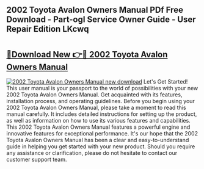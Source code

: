 ## 2002 Toyota Avalon Owners Manual PDf Free Download - Part-ogI Service Owner Guide - User Repair Edition LKcwq

# <h2><a href="http://bc13474.oget.top/?id=2002+Toyota+Avalon+Owners+Manual">🔗Download New 👉🔴 2002 Toyota Avalon Owners Manual</a></h2>

[![2002 Toyota Avalon Owners Manual new download](https://i.imgur.com/5g1atiW.png)](http://bc13474.oget.top/?id=2002+Toyota+Avalon+Owners+Manual)
Let's Get Started! This user manual is your passport to the world of possibilities with your new 2002 Toyota Avalon Owners Manual. Get acquainted with its features, installation process, and operating guidelines. Before you begin using your 2002 Toyota Avalon Owners Manual, please take a moment to read this manual carefully. It includes detailed instructions for setting up the product, as well as information on how to use its various features and capabilities. This 2002 Toyota Avalon Owners Manual features a powerful engine and innovative features for exceptional performance. It's our hope that the 2002 Toyota Avalon Owners Manual has been a clear and easy-to-understand guide in helping you get started with your new product. Should you require any assistance or clarification, please do not hesitate to contact our customer support team.
